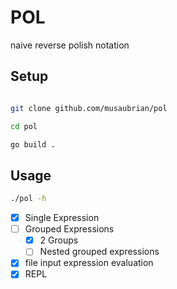 # POL

naive reverse polish notation

## Setup

```sh

git clone github.com/musaubrian/pol

cd pol

go build .
```

## Usage

```sh
./pol -h
```

- [x] Single Expression
- [ ] Grouped Expressions
     - [x] 2 Groups
     - [ ] Nested grouped expressions
- [x] file input expression evaluation
- [x] REPL
